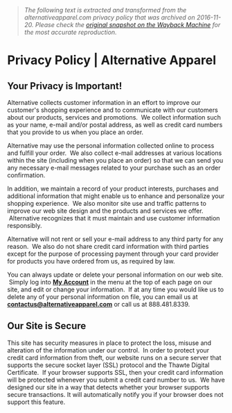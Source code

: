 > *The following text is extracted and transformed from the alternativeapparel.com privacy policy that was archived on 2016-11-20. Please check the [original snapshot on the Wayback Machine](https://web.archive.org/web/20161120102437id_/http%3A//www.alternativeapparel.com/support/terms-of-use/privacy-policy) for the most accurate reproduction.*

# Privacy Policy | Alternative Apparel

## Your Privacy is Important!

Alternative collects customer information in an effort to improve our customer's shopping experience and to communicate with our customers about our products, services and promotions.  We collect information such as your name, e-mail and/or postal address, as well as credit card numbers that you provide to us when you place an order.

Alternative may use the personal information collected online to process and fulfill your order.  We also collect e-mail addresses at various locations within the site (including when you place an order) so that we can send you any necessary e-mail messages related to your purchase such as an order confirmation.

In addition, we maintain a record of your product interests, purchases and additional information that might enable us to enhance and personalize your shopping experience.  We also monitor site use and traffic patterns to improve our web site design and the products and services we offer.  Alternative recognizes that it must maintain and use customer information responsibly.

Alternative will not rent or sell your e-mail address to any third party for any reason.  We also do not share credit card information with third parties except for the purpose of processing payment through your card provider for products you have ordered from us, as required by law.

You can always update or delete your personal information on our web site.  Simply log into [**My Account**](http://www.alternativeapparel.com/customer/account/login/ "My Account") in the menu at the top of each page on our site, and edit or change your information.  If at any time you would like us to delete any of your personal information on file, you can email us at [ **contactus@alternativeapparel.com**](mailto:contactus@alternativeapparel.com "E-mail Alternative") or call us at 888.481.8339.

## Our Site is Secure

This site has security measures in place to protect the loss, misuse and alteration of the information under our control.  In order to protect your credit card information from theft, our website runs on a secure server that supports the secure socket layer (SSL) protocol and the Thawte Digital Certificate.  If your browser supports SSL, then your credit card information will be protected whenever you submit a credit card number to us.  We have designed our site in a way that detects whether your browser supports secure transactions. It will automatically notify you if your browser does not support this feature.
